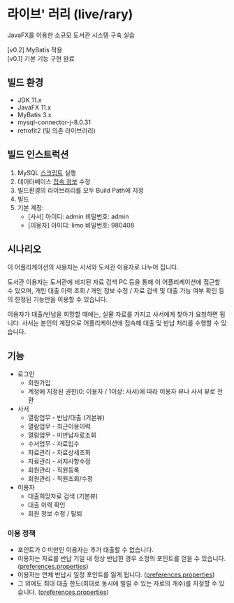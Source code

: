 # 라이브' 러리 (live/rary)

JavaFX를 이용한 소규모 도서관 시스템 구축 실습

[v0.2] MyBatis 적용  
[v0.1] 기본 기능 구현 완료

## 빌드 환경
- JDK 11.x
- JavaFX 11.x
- MyBatis 3.x
- mysql-connector-j-8.0.31
- retrofit2 (및 의존 라이브러리)

## 빌드 인스트럭션
1. MySQL [스크립트](./docs/base.sql) 실행
2. 데이터베이스 [접속 정보](./project/liverary/src/liverary/dao/DBCPConnectionPool.java) 수정
3. 빌드환경의 라이브러리를 모두 Build Path에 지정
4. 빌드
5. 기본 계정:
   - [사서] 아이디: admin 비밀번호: admin
   - [이용자] 아이디: limo 비밀번호: 980408

## 시나리오
이 어플리케이션의 사용자는 사서와 도서관 이용자로 나누어 집니다.

도서관 이용자는 도서관에 비치된 자료 검색 PC 등을 통해 이 어플리케이션에 접근할 수 있으며, 개인 대출 이력 조회 / 개인 정보 수정 / 자료 검색 및 대출 가능 여부 확인 등의 한정된 기능만을 이용할 수 있습니다.

이용자가 대출/반납을 희망할 때에는, 실물 자료를 가지고 사서에게 찾아가 요청하면 됩니다. 사서는 본인의 계정으로 어플리케이션에 접속해 대출 및 반납 처리를 수행할 수 있습니다.

## 기능
- 로그인
  - 회원가입
  - 계정에 지정된 권한(0: 이용자 / 1이상: 사서)에 따라 이용자 뷰나 사서 뷰로 전환
- 사서
  - 열람업무 - 반납/대출 (기본뷰)
  - 열람업무 - 최근이용이력
  - 열람업무 - 미반납자료조회
  - 수서업무 - 자료입수
  - 자료관리 - 자료상세조회
  - 자료관리 - 서지사항수정
  - 회원관리 - 직원등록
  - 회원관리 - 직원조회/수정
- 이용자
  - 대출희망자료 검색 (기본뷰)
  - 대출 이력 확인
  - 회원 정보 수정 / 탈퇴

### 이용 정책
- 포인트가 0 미만인 이용자는 추가 대출할 수 없습니다.
- 이용자는 자료를 반납 기일 내 정상 반납한 경우 소정의 포인트를 얻을 수 있습니다. ([preferences.properties](https://github.com/0tak2/liverary/blob/main/project/liverary/resources/preferences.properties.example))
- 이용자는 연체 반납시 일정 포인트를 잃게 됩니다. ([preferences.properties](https://github.com/0tak2/liverary/blob/main/project/liverary/resources/preferences.properties.example))
- 그 외에도 최대 대출 한도(최대로 동시에 빌릴 수 있는 자료의 개수)를 지정할 수 있습니다. ([preferences.properties](https://github.com/0tak2/liverary/blob/main/project/liverary/resources/preferences.properties.example))
